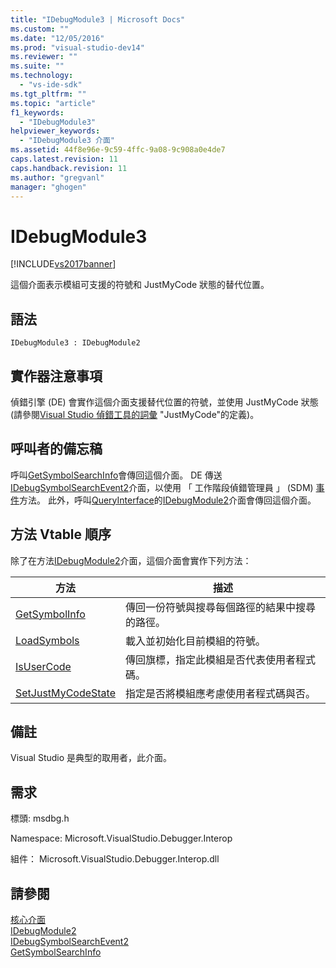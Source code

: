 ```yaml
---
title: "IDebugModule3 | Microsoft Docs"
ms.custom: ""
ms.date: "12/05/2016"
ms.prod: "visual-studio-dev14"
ms.reviewer: ""
ms.suite: ""
ms.technology: 
  - "vs-ide-sdk"
ms.tgt_pltfrm: ""
ms.topic: "article"
f1_keywords: 
  - "IDebugModule3"
helpviewer_keywords: 
  - "IDebugModule3 介面"
ms.assetid: 44f8e96e-9c59-4ffc-9a08-9c908a0e4de7
caps.latest.revision: 11
caps.handback.revision: 11
ms.author: "gregvanl"
manager: "ghogen"
---
```

# IDebugModule3
[!INCLUDE[vs2017banner](../../../code-quality/includes/vs2017banner.md)]

這個介面表示模組可支援的符號和 JustMyCode 狀態的替代位置。  
  
## 語法  
  
```  
IDebugModule3 : IDebugModule2  
```  
  
## 實作器注意事項  
 偵錯引擎 \(DE\) 會實作這個介面支援替代位置的符號，並使用 JustMyCode 狀態 \(請參閱[Visual Studio 偵錯工具的詞彙](../../../extensibility/debugger/reference/visual-studio-debugger-glossary.md) "JustMyCode"的定義\)。  
  
## 呼叫者的備忘稿  
 呼叫[GetSymbolSearchInfo](../../../extensibility/debugger/reference/idebugsymbolsearchevent2-getsymbolsearchinfo.md)會傳回這個介面。  DE 傳送[IDebugSymbolSearchEvent2](../../../extensibility/debugger/reference/idebugsymbolsearchevent2.md)介面，以使用 「 工作階段偵錯管理員 」 \(SDM\) [事件](../../../extensibility/debugger/reference/idebugeventcallback2-event.md)方法。  此外，呼叫[QueryInterface](/visual-cpp/atl/queryinterface)的[IDebugModule2](../../../extensibility/debugger/reference/idebugmodule2.md)介面會傳回這個介面。  
  
## 方法 Vtable 順序  
 除了在方法[IDebugModule2](../../../extensibility/debugger/reference/idebugmodule2.md)介面，這個介面會實作下列方法：  
  
|方法|描述|  
|--------|--------|  
|[GetSymbolInfo](../../../extensibility/debugger/reference/idebugmodule3-getsymbolinfo.md)|傳回一份符號與搜尋每個路徑的結果中搜尋的路徑。|  
|[LoadSymbols](../Topic/IDebugModule3::LoadSymbols.md)|載入並初始化目前模組的符號。|  
|[IsUserCode](../../../extensibility/debugger/reference/idebugmodule3-isusercode.md)|傳回旗標，指定此模組是否代表使用者程式碼。|  
|[SetJustMyCodeState](../Topic/IDebugModule3::SetJustMyCodeState.md)|指定是否將模組應考慮使用者程式碼與否。|  
  
## 備註  
 Visual Studio 是典型的取用者，此介面。  
  
## 需求  
 標頭: msdbg.h  
  
 Namespace: Microsoft.VisualStudio.Debugger.Interop  
  
 組件： Microsoft.VisualStudio.Debugger.Interop.dll  
  
## 請參閱  
 [核心介面](../../../extensibility/debugger/reference/core-interfaces.md)   
 [IDebugModule2](../../../extensibility/debugger/reference/idebugmodule2.md)   
 [IDebugSymbolSearchEvent2](../../../extensibility/debugger/reference/idebugsymbolsearchevent2.md)   
 [GetSymbolSearchInfo](../../../extensibility/debugger/reference/idebugsymbolsearchevent2-getsymbolsearchinfo.md)
